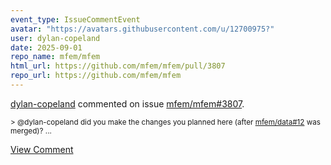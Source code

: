 ```yaml
---
event_type: IssueCommentEvent
avatar: "https://avatars.githubusercontent.com/u/12700975?"
user: dylan-copeland
date: 2025-09-01
repo_name: mfem/mfem
html_url: https://github.com/mfem/mfem/pull/3807
repo_url: https://github.com/mfem/mfem
---
```


<a href='https://github.com/dylan-copeland' target='_blank'>dylan-copeland</a> commented on issue <a href='https://github.com/mfem/mfem/pull/3807' target='_blank'>mfem/mfem#3807</a>.

<small>> @dylan-copeland did you make the changes you planned here (after [mfem/data#12](https://github.com/mfem/data/pull/12) was merged)?...</small>

<a href='https://github.com/mfem/mfem/pull/3807' target='_blank'>View Comment</a>